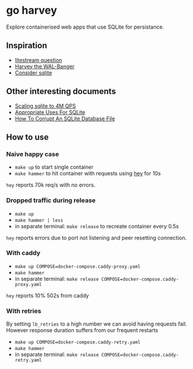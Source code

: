 # go harvey

Explore containerised web apps that use SQLite for persistance.

## Inspiration

- [litestream question](https://github.com/benbjohnson/litestream/issues/624)
- [Harvey the WAL-Banger](https://tangentsoft.com/sqlite/doc/trunk/walbanger/README.md)
- [Consider sqlite](https://blog.wesleyac.com/posts/consider-sqlite)

## Other interesting documents

- [Scaling sqlite to 4M QPS](https://use.expensify.com/blog/scaling-sqlite-to-4m-qps-on-a-single-server)
- [Appropriate Uses For SQLite](https://sqlite.org/whentouse.html)
- [ How To Corrupt An SQLite Database File](https://sqlite.org/howtocorrupt.html)

## How to use

### Naive happy case

- `make up` to start single container
- `make hammer` to hit container with requests using [hey](https://github.com/rakyll/hey) for 10s

`hey` reports 70k req/s with no errors.

### Dropped traffic during release

- `make up`
- `make hammer | less`
- in separate terminal: `make release` to recreate container every 0.5s

`hey` reports errors due to port not listening and peer resetting connection.

### With caddy

- `make up COMPOSE=docker-compose.caddy-proxy.yaml`
- `make hammer`
- in separate terminal: `make release COMPOSE=docker-compose.caddy-proxy.yaml`

`hey` reports 10% 502s from caddy

### With retries

By setting `lb_retries` to a high number we can avoid having requests fail. However response duration suffers from our frequent restarts

- `make up COMPOSE=docker-compose.caddy-retry.yaml`
- `make hammer`
- in separate terminal: `make release COMPOSE=docker-compose.caddy-retry.yaml`

